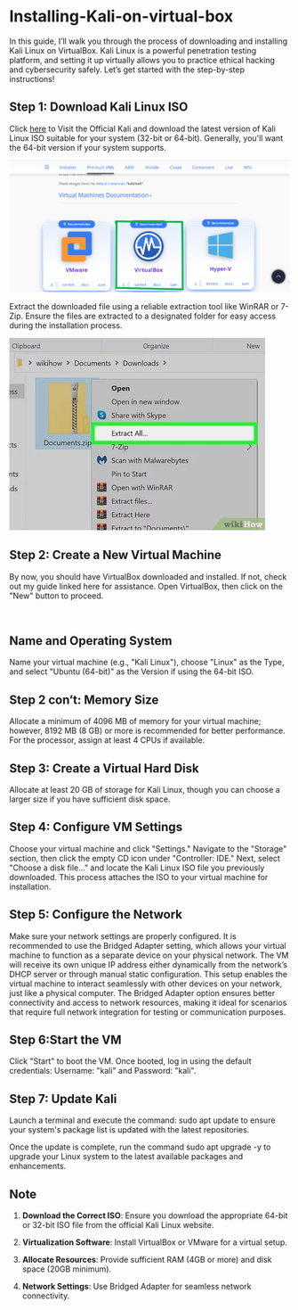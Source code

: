 <h1>Installing-Kali-on-virtual-box</h1>

In this guide, I’ll walk you through the process of downloading and installing Kali Linux on VirtualBox. Kali Linux is a powerful penetration testing platform, and setting it up virtually allows you to practice ethical hacking and cybersecurity safely. Let’s get started with the step-by-step instructions! 

<h2>Step 1: Download Kali Linux ISO</h2> 

Click <a href="https://www.kali.org/get-kali/#kali-installer-images">here</a> to Visit the Official Kali and download the latest version of Kali Linux ISO suitable for your system (32-bit or 64-bit). Generally, you'll want the 64-bit version if your system supports.




<img src="Folder/kal1.png">


 

Extract the downloaded file using a reliable extraction tool like WinRAR or 7-Zip. Ensure the files are extracted to a designated folder for easy access during the installation process.




<img src="Folder/kal2.jpg">



 

<h2>Step 2: Create a New Virtual Machine</h2> 

By now, you should have VirtualBox downloaded and installed. If not, check out my guide linked here for assistance. Open VirtualBox, then click on the "New" button to proceed.





<img src="">


 

<h2>Name and Operating System</h2> 

Name your virtual machine (e.g., "Kali Linux"), choose "Linux" as the Type, and select "Ubuntu (64-bit)" as the Version if using the 64-bit ISO. 

<h2>Step 2 con’t: Memory Size</h2> 

Allocate a minimum of 4096 MB of memory for your virtual machine; however, 8192 MB (8 GB) or more is recommended for better performance. For the processor, assign at least 4 CPUs if available. 

 

<h2>Step 3: Create a Virtual Hard Disk</h2> 

Allocate at least 20 GB of storage for Kali Linux, though you can choose a larger size if you have sufficient disk space. 

<h2>Step 4: Configure VM Settings</h2> 

Choose your virtual machine and click "Settings." Navigate to the "Storage" section, then click the empty CD icon under "Controller: IDE." Next, select "Choose a disk file..." and locate the Kali Linux ISO file you previously downloaded. This process attaches the ISO to your virtual machine for installation. 

 

<h2>Step 5: Configure the Network</h2> 

Make sure your network settings are properly configured. It is recommended to use the Bridged Adapter setting, which allows your virtual machine to function as a separate device on your physical network. The VM will receive its own unique IP address either dynamically from the network’s DHCP server or through manual static configuration. This setup enables the virtual machine to interact seamlessly with other devices on your network, just like a physical computer. The Bridged Adapter option ensures better connectivity and access to network resources, making it ideal for scenarios that require full network integration for testing or communication purposes. 

<h2>Step 6:Start the VM</h2> 

Click "Start" to boot the VM. Once booted, log in using the default credentials: Username: "kali" and Password: "kali". 

<h2>Step 7: Update Kali</h2> 

Launch a terminal and execute the command: sudo apt update to ensure your system's package list is updated with the latest repositories. 

Once the update is complete, run the command sudo apt upgrade -y to upgrade your Linux system to the latest available packages and enhancements.

<h2>Note</h2>

1. **Download the Correct ISO**: Ensure you download the appropriate 64-bit or 32-bit ISO file from the official Kali Linux website. 

2. **Virtualization Software**: Install VirtualBox or VMware for a virtual setup.

3. **Allocate Resources**: Provide sufficient RAM (4GB or more) and disk space (20GB minimum).

4. **Network Settings**: Use Bridged Adapter for seamless network connectivity.

 

 

 

 

 
